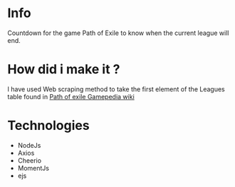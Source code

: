 # Info
Countdown for the game Path of Exile to know when the current league will end.

# How did i make it ?
I have used Web scraping method to take the first element of the Leagues table found in [Path of exile Gamepedia wiki](https://pathofexile.gamepedia.com/League)

# Technologies 
* NodeJs
* Axios
* Cheerio
* MomentJs
* ejs

